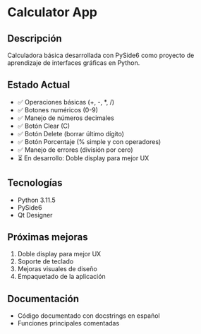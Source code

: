 # Calculator App

## Descripción
Calculadora básica desarrollada con PySide6 como proyecto de aprendizaje de interfaces gráficas en Python.

## Estado Actual
- ✅ Operaciones básicas (+, -, *, /)
- ✅ Botones numéricos (0-9)
- ✅ Manejo de números decimales
- ✅ Botón Clear (C)
- ✅ Botón Delete (borrar último dígito)
- ✅ Botón Porcentaje (% simple y con operadores)
- ✅ Manejo de errores (división por cero)
- ⏳ En desarrollo: Doble display para mejor UX

## Tecnologías
- Python 3.11.5
- PySide6
- Qt Designer

## Próximas mejoras
1. Doble display para mejor UX
2. Soporte de teclado
3. Mejoras visuales de diseño
4. Empaquetado de la aplicación

## Documentación
- Código documentado con docstrings en español
- Funciones principales comentadas